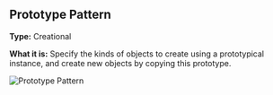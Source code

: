 ## Prototype Pattern

**Type:** Creational

**What it is:**
Specify the kinds of objects to create using a prototypical instance, and create new objects by copying this prototype.

![Prototype Pattern](https://github.com/cleidsondias/ignis-inventum-infra/blob/developer/src/main/java/br/com/ignisinventum/infra/patters/creational/prototype/Prototype%20Patterns.jpg?raw=true)
